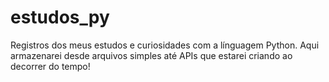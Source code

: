 # estudos_py
Registros dos meus estudos e curiosidades com a línguagem Python. Aqui armazenarei desde arquivos simples até APIs que estarei criando ao decorrer do tempo!
